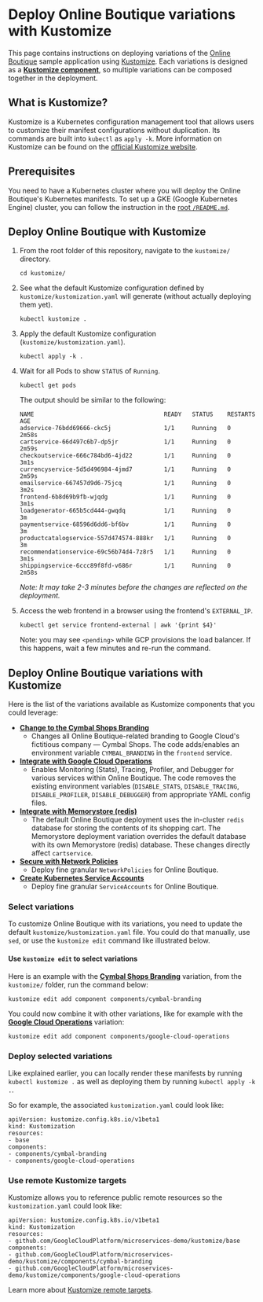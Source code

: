 # Deploy Online Boutique variations with Kustomize

This page contains instructions on deploying variations of the [Online Boutique](https://github.com/GoogleCloudPlatform/microservices-demo) sample application using [Kustomize](https://kustomize.io/). Each variations is designed as a [**Kustomize component**](https://github.com/kubernetes-sigs/kustomize/blob/master/examples/components.md), so multiple variations can be composed together in the deployment.

## What is Kustomize?

Kustomize is a Kubernetes configuration management tool that allows users to customize their manifest configurations without duplication. Its commands are built into `kubectl` as `apply -k`. More information on Kustomize can be found on the [official Kustomize website](https://kustomize.io/).

## Prerequisites

You need to have a Kubernetes cluster where you will deploy the Online Boutique's Kubernetes manifests. To set up a GKE (Google Kubernetes Engine) cluster, you can follow the instruction in the [root `/README.md`](/).

## Deploy Online Boutique with Kustomize

1. From the root folder of this repository, navigate to the `kustomize/` directory.

    ```
    cd kustomize/
    ```

1. See what the default Kustomize configuration defined by `kustomize/kustomization.yaml` will generate (without actually deploying them yet).

    ```
    kubectl kustomize .
    ```

1. Apply the default Kustomize configuration (`kustomize/kustomization.yaml`).

    ```
    kubectl apply -k .
    ```

1. Wait for all Pods to show `STATUS` of `Running`.

    ```
    kubectl get pods
    ```

    The output should be similar to the following:

    ```
    NAME                                     READY   STATUS    RESTARTS   AGE
    adservice-76bdd69666-ckc5j               1/1     Running   0          2m58s
    cartservice-66d497c6b7-dp5jr             1/1     Running   0          2m59s
    checkoutservice-666c784bd6-4jd22         1/1     Running   0          3m1s
    currencyservice-5d5d496984-4jmd7         1/1     Running   0          2m59s
    emailservice-667457d9d6-75jcq            1/1     Running   0          3m2s
    frontend-6b8d69b9fb-wjqdg                1/1     Running   0          3m1s
    loadgenerator-665b5cd444-gwqdq           1/1     Running   0          3m
    paymentservice-68596d6dd6-bf6bv          1/1     Running   0          3m
    productcatalogservice-557d474574-888kr   1/1     Running   0          3m
    recommendationservice-69c56b74d4-7z8r5   1/1     Running   0          3m1s
    shippingservice-6ccc89f8fd-v686r         1/1     Running   0          2m58s
    ```

    _Note: It may take 2-3 minutes before the changes are reflected on the deployment._

1. Access the web frontend in a browser using the frontend's `EXTERNAL_IP`.

    ```
    kubectl get service frontend-external | awk '{print $4}'
    ```

    Note: you may see `<pending>` while GCP provisions the load balancer. If this happens, wait a few minutes and re-run the command.

## Deploy Online Boutique variations with Kustomize

Here is the list of the variations available as Kustomize components that you could leverage:

- [**Change to the Cymbal Shops Branding**](components/cymbal-branding)
  - Changes all Online Boutique-related branding to Google Cloud's fictitious company — Cymbal Shops. The code adds/enables an environment variable `CYMBAL_BRANDING` in the `frontend` service.
- [**Integrate with Google Cloud Operations**](components/google-cloud-operations)
  - Enables Monitoring (Stats), Tracing, Profiler, and Debugger for various services within Online Boutique. The code removes the existing environment variables (`DISABLE_STATS`, `DISABLE_TRACING`, `DISABLE_PROFILER`, `DISABLE_DEBUGGER`) from appropriate YAML config files.
- [**Integrate with Memorystore (redis)**](components/memorystore)
  - The default Online Boutique deployment uses the in-cluster `redis` database for storing the contents of its shopping cart. The Memorystore deployment variation overrides the default database with its own Memorystore (redis) database. These changes directly affect `cartservice`.
- [**Secure with Network Policies**](components/network-policies)
  - Deploy fine granular `NetworkPolicies` for Online Boutique.
- [**Create Kubernetes Service Accounts**](components/service-accounts)
  - Deploy fine granular `ServiceAccounts` for Online Boutique.

### Select variations

To customize Online Boutique with its variations, you need to update the default `kustomize/kustomization.yaml` file. You could do that manually, use `sed`, or use the `kustomize edit` command like illustrated below.

#### Use `kustomize edit` to select variations

Here is an example with the [**Cymbal Shops Branding**](components/cymbal-branding) variation, from the `kustomize/` folder, run the command below:
```
kustomize edit add component components/cymbal-branding
```

You could now combine it with other variations, like for example with the [**Google Cloud Operations**](components/google-cloud-operations) variation:
```
kustomize edit add component components/google-cloud-operations
```

### Deploy selected variations

Like explained earlier, you can locally render these manifests by running `kubectl kustomize .` as well as deploying them by running `kubectl apply -k .`.

So for example, the associated `kustomization.yaml` could look like:
```
apiVersion: kustomize.config.k8s.io/v1beta1
kind: Kustomization
resources:
- base
components:
- components/cymbal-branding
- components/google-cloud-operations
```

### Use remote Kustomize targets

Kustomize allows you to reference public remote resources so the `kustomization.yaml` could look like:
```
apiVersion: kustomize.config.k8s.io/v1beta1
kind: Kustomization
resources:
- github.com/GoogleCloudPlatform/microservices-demo/kustomize/base
components:
- github.com/GoogleCloudPlatform/microservices-demo/kustomize/components/cymbal-branding
- github.com/GoogleCloudPlatform/microservices-demo/kustomize/components/google-cloud-operations
```
Learn more about [Kustomize remote targets](https://github.com/kubernetes-sigs/kustomize/blob/master/examples/remoteBuild.md).
